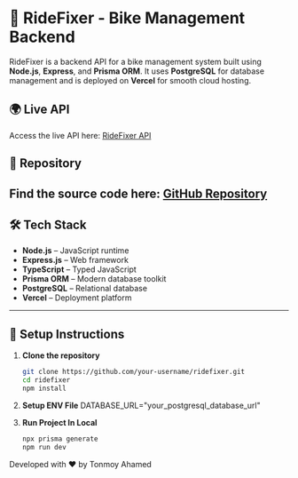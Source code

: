 # 🚀 RideFixer - Bike Management Backend

RideFixer is a backend API for a bike management system built using **Node.js**, **Express**, and **Prisma ORM**. It uses **PostgreSQL** for database management and is deployed on **Vercel** for smooth cloud hosting.

## 🌍 Live API

Access the live API here: [RideFixer API](https://ridefixer.vercel.app/)

## 📂 Repository

## Find the source code here: [GitHub Repository](https://github.com/KMTonmoy/RideFixer-server)

## 🛠️ Tech Stack

- **Node.js** – JavaScript runtime
- **Express.js** – Web framework
- **TypeScript** – Typed JavaScript
- **Prisma ORM** – Modern database toolkit
- **PostgreSQL** – Relational database
- **Vercel** – Deployment platform

---

## 🚧 Setup Instructions

1. **Clone the repository**

   ```bash
   git clone https://github.com/your-username/ridefixer.git
   cd ridefixer
   npm install

   ```

2. **Setup ENV File**
   DATABASE_URL="your_postgresql_database_url"

3. **Run Project In Local**
   ```bash
   npx prisma generate
   npm run dev
   ```

Developed with ❤️ by Tonmoy Ahamed
